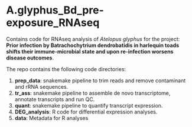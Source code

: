 # A.glyphus_Bd_pre-exposure_RNAseq

Contains code for RNAseq analysis of *Atelopus glyphus* for the project: **Prior infection by Batrachochytrium dendrobatidis in harlequin toads shifts their immune-microbial state and upon re-infection worsens disease outcomes**. 

The repo contains the following code directories:
1. **prep_data**: snakemake pipeline to trim reads and remove contaminant and rRNA sequences.
2. **tr_ass**: snakemake pipeline to assemble de novo transcriptome, annotate transcripts and run QC.
3. **quant**: snakemake pipeline to quantify transcript expression.
4. **DEG_analysis**: R code for differential expression analyses.
5. **data**: Metadata for R analyses